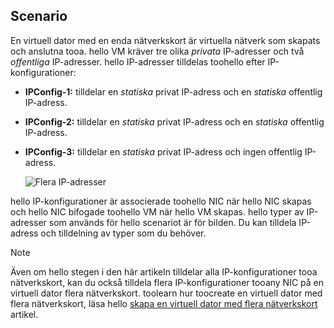 ## <a name="scenario"></a>Scenario
En virtuell dator med en enda nätverkskort är virtuella nätverk som skapats och anslutna tooa. hello VM kräver tre olika *privata* IP-adresser och två *offentliga* IP-adresser. hello IP-adresser tilldelas toohello efter IP-konfigurationer:

* **IPConfig-1:** tilldelar en *statiska* privat IP-adress och en *statiska* offentlig IP-adress.
* **IPConfig-2:** tilldelar en *statiska* privat IP-adress och en *statiska* offentlig IP-adress.
* **IPConfig-3:** tilldelar en *statiska* privat IP-adress och ingen offentlig IP-adress.
  
    ![Flera IP-adresser](./media/virtual-network-multiple-ip-addresses-scenario/multiple-ipconfigs.png)

hello IP-konfigurationer är associerade toohello NIC när hello NIC skapas och hello NIC bifogade toohello VM när hello VM skapas. hello typer av IP-adresser som används för hello scenariot är för bilden. Du kan tilldela IP-adress och tilldelning av typer som du behöver.

> [!NOTE]
> Även om hello stegen i den här artikeln tilldelar alla IP-konfigurationer tooa nätverkskort, kan du också tilldela flera IP-konfigurationer tooany NIC på en virtuell dator flera nätverkskort. toolearn hur toocreate en virtuell dator med flera nätverkskort, läsa hello [skapa en virtuell dator med flera nätverkskort](../articles/virtual-network/virtual-network-deploy-multinic-arm-ps.md) artikel.
